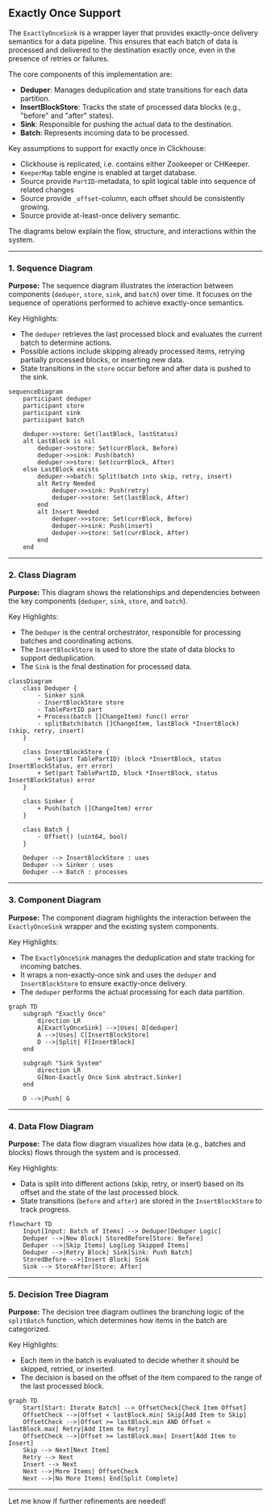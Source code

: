 ## **Exactly Once Support**

The `ExactlyOnceSink` is a wrapper layer that provides exactly-once delivery semantics for a data pipeline. This ensures that each batch of data is processed and delivered to the destination exactly once, even in the presence of retries or failures.

The core components of this implementation are:
- **Deduper**: Manages deduplication and state transitions for each data partition.
- **InsertBlockStore**: Tracks the state of processed data blocks (e.g., "before" and "after" states).
- **Sink**: Responsible for pushing the actual data to the destination.
- **Batch**: Represents incoming data to be processed.

Key assumptions to support for exactly once in Clickhouse:

- Clickhouse is replicated, i.e. contains either Zookeeper or CHKeeper. 
- `KeeperMap` table engine is enabled at target database.
- Source provide `PartID`-metadata, to split logical table into sequence of related changes
- Source provide `_offset`-column, each offset should be consistently growing.
- Source provide at-least-once delivery semantic.

The diagrams below explain the flow, structure, and interactions within the system.

---

### **1. Sequence Diagram**
**Purpose:** The sequence diagram illustrates the interaction between components (`deduper`, `store`, `sink`, and `batch`) over time. It focuses on the sequence of operations performed to achieve exactly-once semantics.

Key Highlights:
- The `deduper` retrieves the last processed block and evaluates the current batch to determine actions.
- Possible actions include skipping already processed items, retrying partially processed blocks, or inserting new data.
- State transitions in the `store` occur before and after data is pushed to the sink.

```mermaid
sequenceDiagram
    participant deduper
    participant store
    participant sink
    participant batch

    deduper->>store: Get(lastBlock, lastStatus)
    alt LastBlock is nil
        deduper->>store: Set(currBlock, Before)
        deduper->>sink: Push(batch)
        deduper->>store: Set(currBlock, After)
    else LastBlock exists
        deduper->>batch: Split(batch into skip, retry, insert)
        alt Retry Needed
            deduper->>sink: Push(retry)
            deduper->>store: Set(lastBlock, After)
        end
        alt Insert Needed
            deduper->>store: Set(currBlock, Before)
            deduper->>sink: Push(insert)
            deduper->>store: Set(currBlock, After)
        end
    end
```

---

### **2. Class Diagram**
**Purpose:** This diagram shows the relationships and dependencies between the key components (`deduper`, `sink`, `store`, and `batch`).

Key Highlights:
- The `Deduper` is the central orchestrator, responsible for processing batches and coordinating actions.
- The `InsertBlockStore` is used to store the state of data blocks to support deduplication.
- The `Sink` is the final destination for processed data.

```mermaid
classDiagram
    class Deduper {
        - Sinker sink
        - InsertBlockStore store
        - TablePartID part
        + Process(batch []ChangeItem) func() error
        - splitBatch(batch []ChangeItem, lastBlock *InsertBlock) (skip, retry, insert)
    }

    class InsertBlockStore {
        + Get(part TablePartID) (block *InsertBlock, status InsertBlockStatus, err error)
        + Set(part TablePartID, block *InsertBlock, status InsertBlockStatus) error
    }

    class Sinker {
        + Push(batch []ChangeItem) error
    }

    class Batch {
        - Offset() (uint64, bool)
    }

    Deduper --> InsertBlockStore : uses
    Deduper --> Sinker : uses
    Deduper --> Batch : processes
```

---

### **3. Component Diagram**
**Purpose:** The component diagram highlights the interaction between the `ExactlyOnceSink` wrapper and the existing system components.

Key Highlights:
- The `ExactlyOnceSink` manages the deduplication and state tracking for incoming batches.
- It wraps a non-exactly-once sink and uses the `deduper` and `InsertBlockStore` to ensure exactly-once delivery.
- The `deduper` performs the actual processing for each data partition.

```mermaid
graph TD
    subgraph "Exactly Once"
        direction LR
        A[ExactlyOnceSink] -->|Uses| D[deduper]
        A -->|Uses| C[InsertBlockStore]
        D -->|Split| F[InsertBlock]
    end

    subgraph "Sink System"
        direction LR
        G[Non-Exactly Once Sink abstract.Sinker]
    end

    D -->|Push| G
```

---

### **4. Data Flow Diagram**
**Purpose:** The data flow diagram visualizes how data (e.g., batches and blocks) flows through the system and is processed.

Key Highlights:
- Data is split into different actions (skip, retry, or insert) based on its offset and the state of the last processed block.
- State transitions (`before` and `after`) are stored in the `InsertBlockStore` to track progress.

```mermaid
flowchart TD
    Input[Input: Batch of Items] --> Deduper[Deduper Logic]
    Deduper -->|New Block| StoredBefore[Store: Before]
    Deduper -->|Skip Items| Log[Log Skipped Items]
    Deduper -->|Retry Block| Sink[Sink: Push Batch]
    StoredBefore -->|Insert Block| Sink
    Sink --> StoreAfter[Store: After]
```

---

### **5. Decision Tree Diagram**
**Purpose:** The decision tree diagram outlines the branching logic of the `splitBatch` function, which determines how items in the batch are categorized.

Key Highlights:
- Each item in the batch is evaluated to decide whether it should be skipped, retried, or inserted.
- The decision is based on the offset of the item compared to the range of the last processed block.

```mermaid
graph TD
    Start[Start: Iterate Batch] --> OffsetCheck[Check Item Offset]
    OffsetCheck -->|Offset < lastBlock.min| Skip[Add Item to Skip]
    OffsetCheck -->|Offset >= lastBlock.min AND Offset < lastBlock.max| Retry[Add Item to Retry]
    OffsetCheck -->|Offset >= lastBlock.max| Insert[Add Item to Insert]
    Skip --> Next[Next Item]
    Retry --> Next
    Insert --> Next
    Next -->|More Items| OffsetCheck
    Next -->|No More Items| End[Split Complete]
```

---

Let me know if further refinements are needed!
